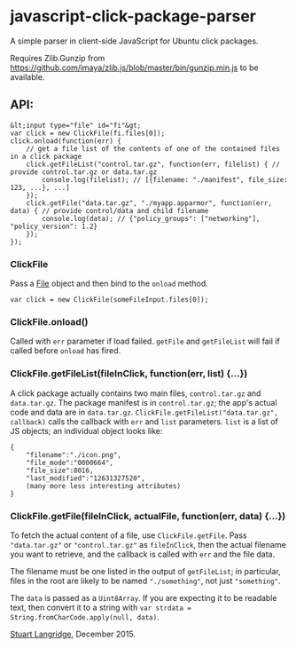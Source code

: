 # javascript-click-package-parser

A simple parser in client-side JavaScript for Ubuntu click packages.

Requires Zlib.Gunzip from https://github.com/imaya/zlib.js/blob/master/bin/gunzip.min.js to be available.

## API:

    &lt;input type="file" id="fi"&gt;
    var click = new ClickFile(fi.files[0]);
    click.onload(function(err) {
        // get a file list of the contents of one of the contained files in a click package
        click.getFileList("control.tar.gz", function(err, filelist) { // provide control.tar.gz or data.tar.gz
            console.log(filelist); // [{filename: "./manifest", file_size: 123, ...}, ...]
        });
        click.getFile("data.tar.gz", "./myapp.apparmor", function(err, data) { // provide control/data and child filename
            console.log(data); // {"policy_groups": ["networking"], "policy_version": 1.2}
        });
    });

### ClickFile

Pass a [File](https://developer.mozilla.org/en-US/docs/Web/API/File) object and then bind to the `onload` method.

    var click = new ClickFile(someFileInput.files[0]);

### ClickFile.onload()

Called with `err` parameter if load failed. `getFile` and `getFileList` will fail if called before `onload` has fired.

### ClickFile.getFileList(fileInClick, function(err, list) {...})

A click package actually contains two main files, `control.tar.gz` and `data.tar.gz`. The package manifest is in `control.tar.gz`; the app's actual code and data are in `data.tar.gz`. `ClickFile.getFileList("data.tar.gz", callback)` calls the callback with `err` and `list` parameters. `list` is a list of JS objects; an individual object looks like:

    {
        "filename":"./icon.png",
        "file_mode":"0000664",
        "file_size":8016,
        "last_modified":"12631327520",
        (many more less interesting attributes)
    }

### ClickFile.getFile(fileInClick, actualFile, function(err, data) {...})

To fetch the actual content of a file, use `ClickFile.getFile`. Pass `"data.tar.gz"` or `"control.tar.gz"` as `fileInClick`, then the actual filename you want to retrieve, and the callback is called with `err` and the file data.

The filename must be one listed in the output of `getFileList`; in particular, files in the root are likely to be named `"./something"`, not just `"something"`.

The `data` is passed as a `Uint8Array`. If you are expecting it to be readable text, then convert it to a string with `var strdata = String.fromCharCode.apply(null, data)`.

[Stuart Langridge](http://www.kryogenix.org/), December 2015.
